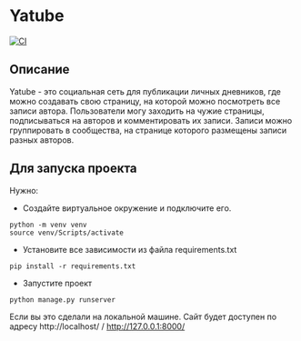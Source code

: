 # Yatube

[![CI](https://github.com/yandex-praktikum/hw05_final/actions/workflows/python-app.yml/badge.svg?branch=master)](https://github.com/yandex-praktikum/hw05_final/actions/workflows/python-app.yml)
## Описание
Yatube - это социальная сеть для публикации личных дневников, где можно создавать свою страницу, на которой можно посмотреть все записи автора. Пользователи могу заходить на чужие страницы, подписываться на авторов и комментировать их записи. Записи можно группировать в сообщества, на странице которого размещены записи разных авторов. 
## Для запуска проекта
Нужно:  
- Создайте виртуальное окружение и подключите его.
```
python -m venv venv
source venv/Scripts/activate
```
- Установите все зависимости из файла requirements.txt
```
pip install -r requirements.txt
```
- Запустите проект
```
python manage.py runserver
```
Если вы это сделали на локальной машине. Сайт будет доступен по адресу http://localhost/ / http://127.0.0.1:8000/

